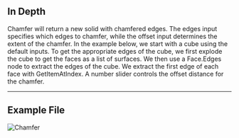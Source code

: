 ## In Depth
Chamfer will return a new solid with chamfered edges. The edges input specifies which edges to chamfer, while the offset input determines the extent of the chamfer. In the example below, we start with a cube using the default inputs. To get the appropriate edges of the cube, we first explode the cube to get the faces as a list of surfaces. We then use a Face.Edges node to extract the edges of the cube. We extract the first edge of each face with GetItemAtIndex. A number slider controls the offset distance for the chamfer.
___
## Example File

![Chamfer](./Autodesk.DesignScript.Geometry.Solid.Chamfer_img.jpg)

